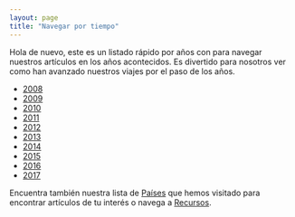 ```yaml
---
layout: page
title: "Navegar por tiempo"
---
```

Hola de nuevo, este es un listado rápido por años con para navegar nuestros artículos en los años acontecidos. Es divertido para nosotros ver como han avanzado nuestros viajes por el paso de los años.

* [2008](/tag/2008)
* [2009](/tag/2009)
* [2010](/tag/2010)
* [2011](/tag/2011)
* [2012](/tag/2012)
* [2013](/tag/2013)
* [2014](/tag/2014)
* [2015](/tag/2015)
* [2016](/tag/2016)
* [2017](/tag/2017)

Encuentra también nuestra lista de [Países](/paises/) que hemos visitado para encontrar artículos de tu interés o navega a [Recursos](/recursos/).
